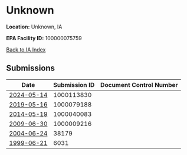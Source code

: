 # Unknown

**Location:** Unknown, IA

**EPA Facility ID:** 100000075759

[Back to IA Index](../../index.md)

## Submissions

| Date | Submission ID | Document Control Number |
|------|--------------|-------------------------|
| [2024-05-14](submissions/1000113830.md) | 1000113830 |  |
| [2019-05-16](submissions/1000079188.md) | 1000079188 |  |
| [2014-05-19](submissions/1000040083.md) | 1000040083 |  |
| [2009-06-30](submissions/1000009216.md) | 1000009216 |  |
| [2004-06-24](submissions/38179.md) | 38179 |  |
| [1999-06-21](submissions/6031.md) | 6031 |  |
